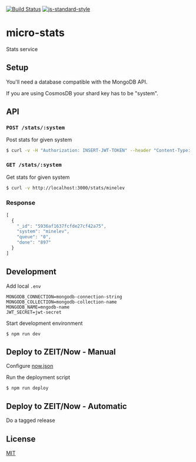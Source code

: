 [![Build Status](https://travis-ci.org/telemark/micro-stats.svg?branch=master)](https://travis-ci.org/telemark/micro-stats)
[![js-standard-style](https://img.shields.io/badge/code%20style-standard-brightgreen.svg?style=flat)](https://github.com/feross/standard)

# micro-stats

Stats service

## Setup

You'll need a database compatible with the MongoDB API.

If you are using CosmosDB your shard key has to be "system".

## API

### ```POST /stats/:system```

Post stats for given system

```bash
$ curl -v -H "Authorization: INSERT-JWT-TOKEN" --header "Content-Type: application/json" http://localhost:3000/stats/minelev -d '{"queue": "10", "done": "42"}'
```

### ```GET /stats/:system```

Get stats for given system

```bash
$ curl -v http://localhost:3000/stats/minelev
```

### Response

```JavaScript
[
  {
    "_id": "5936af1637fcfde27cf42a75",
    "system": "minelev",
    "queue": "0",
    "done": "897"
  }
]
```

## Development

Add local `.env`

```
MONGODB_CONNECTION=mongodb-connection-string
MONGODB_COLLECTION=mongodb-collection-name
MONGODB_NAME=mngodb-name
JWT_SECRET=jwt-secret
```

Start development environment

```
$ npm run dev
```

## Deploy to ZEIT/Now - Manual

Configure [now.json](now.json)

Run the deployment script

```
$ npm run deploy
```

## Deploy to ZEIT/Now - Automatic

Do a tagged release

## License

[MIT](LICENSE)
